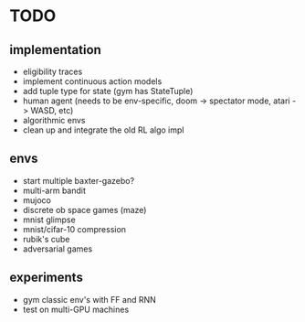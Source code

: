 # TODO

## implementation
- eligibility traces
- implement continuous action models
- add tuple type for state (gym has StateTuple)
- human agent (needs to be env-specific, doom -> spectator mode, atari -> WASD, etc)
- algorithmic envs
- clean up and integrate the old RL algo impl

## envs
- start multiple baxter-gazebo?
- multi-arm bandit
- mujoco
- discrete ob space games (maze)
- mnist glimpse
- mnist/cifar-10 compression
- rubik's cube
- adversarial games

## experiments
- gym classic env's with FF and RNN
- test on multi-GPU machines
